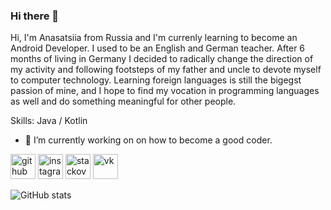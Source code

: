 ### Hi there 👋

Hi, I'm Anasatsiia from Russia and I'm currenly learning to become an Android Developer. I used to be an English and German teacher. After 6 months of living in Germany I decided to radically change the direction of my activity and following footsteps of my father and uncle to devote myself to computer technology. Learning foreign languages is still the bigegst passion of mine, and I hope to find my vocation in programming languages as well and do something meaningful for other people.

Skills: Java / Kotlin

- 🔭 I’m currently working on on how to become a good coder. 


[<img src='https://cdn.jsdelivr.net/npm/simple-icons@3.0.1/icons/github.svg' alt='github' height='40'>](https://github.com/AnaBolshakova)  [<img src='https://cdn.jsdelivr.net/npm/simple-icons@3.0.1/icons/instagram.svg' alt='instagram' height='40'>](https://www.instagram.com/ana_kit2/)  [<img src='https://cdn.jsdelivr.net/npm/simple-icons@3.0.1/icons/stackoverflow.svg' alt='stackoverflow' height='40'>](https://stackoverflow.com/users/18322212)  [<img src='https://cdn.jsdelivr.net/npm/simple-icons@3.0.1/icons/vk.svg' alt='vk' height='40'>](https://vk.com/welcomeguestswelcomehome)  

![GitHub stats](https://github-readme-stats.vercel.app/api?username=AnaBolshakova&show_icons=true)  

